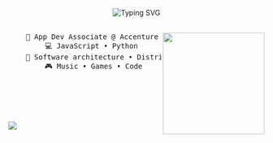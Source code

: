 <div align="center">
    <img src="https://readme-typing-svg.herokuapp.com?font=Inconsolata&pause=1000&width=435&lines=Hi%2C+I'm+Andrei." alt="Typing SVG" />
</div>

<br>

<div align="center">
    <img src="https://media.tenor.com/_e28Mgarn9wAAAAM/mika-misono-mika.gif" height="200" align="right">
    <pre>
    💼 App Dev Associate @ Accenture 
    💻 JavaScript • Python 
    📖 Software architecture • Distributed systems
    🎮 Music • Games • Code
    </pre>
</div>

<br><br><br>

[![](https://img.shields.io/badge/linkedin-0a66c2)](https://www.linkedin.com/in/andrei-togni-374a2221b/)

